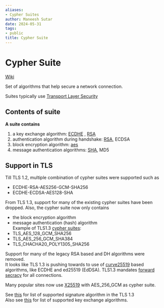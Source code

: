 ```yaml
---
aliases:
- Cypher Suites
author: Maneesh Sutar
date: 2024-05-31
tags:
- public
title: Cypher Suite
---
```


# Cypher Suite

[Wiki](https://en.wikipedia.org/wiki/Cipher_suite)

Set of algorithms that help secure a network connection.

Suites typically use [Transport Layer Security](https://en.wikipedia.org/wiki/Transport_Layer_Security "Transport Layer Security")

## Contents of suite

**A suite contains**

1. a key exchange algorithm: [ECDHE](dh.md#ECDH) , [RSA](rsa.md)
1. authentication algorithm during handshake: [RSA](rsa.md), ECDSA
1. block encryption algorithm: [aes](aes.md)
1. message authentication algorithms: [SHA](sha.md), MD5

## Support in TLS

Till TLS 1.2, multiple combination of cypher suites were supported such as

* ECDHE-RSA-AES256-GCM-SHA256
* ECDHE-ECDSA-AES128-SHA

From TLS 1.3, support for many of the existing cypher suites have been dropped. Also, the cypher suite now only contains

* the block encryption algorithm
* message authentication (hash) algorithm  
  Example of TLS1.3 [cypher suites](https://datatracker.ietf.org/doc/html/rfc8446#appendix-B.4):
* TLS_AES_128_GCM_SHA256
* TLS_AES_256_GCM_SHA384
* TLS_CHACHA20_POLY1305_SHA256

Support for many of the legacy RSA based and DH algorithms were removed.  
It looks like TLS 1.3 is pushing towards to use of [curve25519](https://en.wikipedia.org/wiki/Curve25519) based algorithms, like ECDHE and ed25519 (EdDSA). TLS1.3 mandates [forward secracy](forward_secracy.md) for all connections.

Many popular sites now use [X25519](https://en.wikipedia.org/wiki/Curve25519) with AES_256_GCM as cypher suite.

See [this](https://datatracker.ietf.org/doc/html/rfc8446#section-4.2.3) for list of supported signature algorithm in the TLS 1.3  
Also see [this](https://datatracker.ietf.org/doc/html/rfc8446#section-4.2.7) for list of supported key exchange algorithms.

